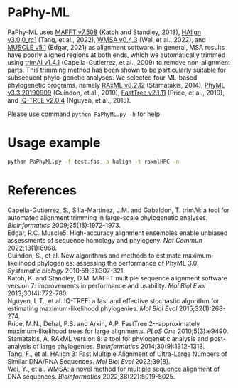 # PaPhy-ML
PaPhy-ML uses [MAFFT v7.508](https://mafft.cbrc.jp/alignment/software/) (Katoh and Standley, 2013), [HAlign v3.0.0_rc1](http://lab.malab.cn/soft/halign/) (Tang, et al., 2022), [WMSA v0.4.3](https://github.com/malabz/WMSA/) (Wei, et al., 2022), and [MUSCLE v5.1](https://www.drive5.com/muscle/) (Edgar, 2021) as alignment software. In general, MSA results have poorly aligned regions at both ends, which we automatically trimmed using [trimAI v1.4.1](http://trimal.cgenomics.org/trimal) (Capella-Gutierrez, et al., 2009) to remove non-alignment parts. This trimming method has been shown to be particularly suitable for subsequent phylo-genetic analyses. We selected four ML-based phylogenetic programs, namely [RAxML v8.2.12](https://cme.h-its.org/exelixis/web/software/raxml/) (Stamatakis, 2014), [PhyML v3.3.20190909](http://www.atgc-montpellier.fr/phyml/usersguide.php) (Guindon, et al., 2010), [FastTree v2.1.11](http://www.microbesonline.org/fasttree/) (Price, et al., 2010), and [IQ-TREE v2.0.4](http://www.iqtree.org/) (Nguyen, et al., 2015). 

Please use command `python PaPhyML.py -h` for help

# Usage example
```bash
python PaPhyML.py -f test.fas -a halign -t raxmlHPC -n
```

# References

Capella-Gutierrez, S., Silla-Martinez, J.M. and Gabaldon, T. trimAl: a tool for automated alignment trimming in large-scale phylogenetic analyses. *Bioinformatics* 2009;25(15):1972-1973.  
Edgar, R.C. Muscle5: High-accuracy alignment ensembles enable unbiased assessments of sequence homology and phylogeny. *Nat Commun* 2022;13(1):6968.  
Guindon, S., et al. New algorithms and methods to estimate maximum-likelihood phylogenies: assessing the performance of PhyML 3.0. *Systematic biology* 2010;59(3):307-321.  
Katoh, K. and Standley, D.M. MAFFT multiple sequence alignment software version 7: improvements in performance and usability. *Mol Biol Evol* 2013;30(4):772-780.  
Nguyen, L.T., et al. IQ-TREE: a fast and effective stochastic algorithm for estimating maximum-likelihood phylogenies. *Mol Biol Evol* 2015;32(1):268-274.  
Price, M.N., Dehal, P.S. and Arkin, A.P. FastTree 2--approximately maximum-likelihood trees for large alignments. *PLoS One* 2010;5(3):e9490.  
Stamatakis, A. RAxML version 8: a tool for phylogenetic analysis and post-analysis of large phylogenies. *Bioinformatics* 2014;30(9):1312-1313.  
Tang, F., et al. HAlign 3: Fast Multiple Alignment of Ultra-Large Numbers of Similar DNA/RNA Sequences. *Mol Biol Evol* 2022;39(8).  
Wei, Y., et al. WMSA: a novel method for multiple sequence alignment of DNA sequences. *Bioinformatics* 2022;38(22):5019-5025.  

